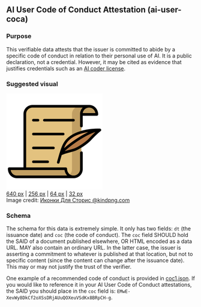 ## AI User Code of Conduct Attestation (ai-user-coca)

### Purpose
This verifiable data attests that the issuer is committed to abide by a specific code of conduct in relation to their personal use of AI. It is a public declaration, not a credential. However, it may be cited as evidence that justifies credentials such as an [AI coder license](../ai-coder/index.md). 

### Suggested visual
![suggested visual](scroll-256.png)<br>
[640 px](scroll-640.png) | [256 px](scroll-256.png) | [64 px](scroll-64.png) | [32 px](scroll-32.png)
<br>Image credit: <a href="https://www.kindpng.com/imgv/hRbmxmh_scroll-icon-png-transparent-png/" target="_blank">Иконки Для Сторис @kindpng.com</a>

### Schema
The schema for this data is extremely simple. It only has two fields: `dt` (the issuance date) and `coc` (the code of conduct). The `coc` field SHOULD hold the SAID of a document published elsewhere, OR HTML encoded as a data URL. MAY also contain an ordinary URL. In the latter case, the issuer is asserting a commitment to whatever is published at that location, but not to specific content (since the content can change after the issuance date). This may or may not justify the trust of the verifier.

One example of a recommended code of conduct is provided in [coc1.json](coc1.json). If you would like to reference it in your AI User Code of Conduct attestations, the SAID you should place in the `coc` field is: `EMwE-XevWy8DkCf2oXSsDRjAUuQOXeuVSdKx8BRpCH-g`.